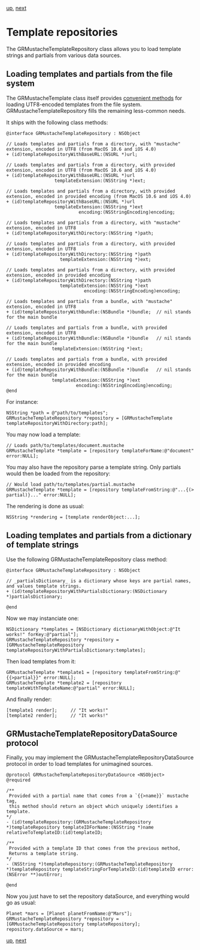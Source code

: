 [up](../../../../GRMustache), [next](runtime.md)

Template repositories
=====================

The GRMustacheTemplateRepository class allows you to load template strings and partials from various data sources.


Loading templates and partials from the file system
---------------------------------------------------

The GRMustacheTemplate class itself provides [convenient methods](templates.md) for loading UTF8-encoded templates from the file system. GRMustacheTemplateRepository fills the remaining less-common needs.

It ships with the following class methods:

```objc
@interface GRMustacheTemplateRepository : NSObject

// Loads templates and partials from a directory, with "mustache" extension, encoded in UTF8 (from MacOS 10.6 and iOS 4.0)
+ (id)templateRepositoryWithBaseURL:(NSURL *)url;

// Loads templates and partials from a directory, with provided extension, encoded in UTF8 (from MacOS 10.6 and iOS 4.0)
+ (id)templateRepositoryWithBaseURL:(NSURL *)url
                  templateExtension:(NSString *)ext;

// Loads templates and partials from a directory, with provided extension, encoded in provided encoding (from MacOS 10.6 and iOS 4.0)
+ (id)templateRepositoryWithBaseURL:(NSURL *)url
                  templateExtension:(NSString *)ext
                           encoding:(NSStringEncoding)encoding;

// Loads templates and partials from a directory, with "mustache" extension, encoded in UTF8
+ (id)templateRepositoryWithDirectory:(NSString *)path;

// Loads templates and partials from a directory, with provided extension, encoded in UTF8
+ (id)templateRepositoryWithDirectory:(NSString *)path
                    templateExtension:(NSString *)ext;

// Loads templates and partials from a directory, with provided extension, encoded in provided encoding
+ (id)templateRepositoryWithDirectory:(NSString *)path
                    templateExtension:(NSString *)ext
                             encoding:(NSStringEncoding)encoding;

// Loads templates and partials from a bundle, with "mustache" extension, encoded in UTF8
+ (id)templateRepositoryWithBundle:(NSBundle *)bundle;  // nil stands for the main bundle

// Loads templates and partials from a bundle, with provided extension, encoded in UTF8
+ (id)templateRepositoryWithBundle:(NSBundle *)bundle   // nil stands for the main bundle
                 templateExtension:(NSString *)ext;

// Loads templates and partials from a bundle, with provided extension, encoded in provided encoding
+ (id)templateRepositoryWithBundle:(NSBundle *)bundle   // nil stands for the main bundle
                 templateExtension:(NSString *)ext
                          encoding:(NSStringEncoding)encoding;
@end
```

For instance:

```objc
NSString *path = @"path/to/templates";
GRMustacheTemplateRepository *repository = [GRMustacheTemplate templateRepositoryWithDirectory:path];
```

You may now load a template:

```objc
// Loads path/to/templates/document.mustache
GRMustacheTemplate *template = [repository templateForName:@"document" error:NULL];
```
 
You may also have the repository parse a template string. Only partials would then be loaded from the repository:

```objc
// Would load path/to/templates/partial.mustache
GRMustacheTemplate *template = [repository templateFromString:@"...{(> partial)}..." error:NULL];
```
 
The rendering is done as usual:

```objc
NSString *rendering = [template renderObject:...];
```

Loading templates and partials from a dictionary of template strings
--------------------------------------------------------------------

Use the following GRMustacheTemplateRepository class method:

```objc
@interface GRMustacheTemplateRepository : NSObject

// _partialsDictionary_ is a dictionary whose keys are partial names, and values template strings.
+ (id)templateRepositoryWithPartialsDictionary:(NSDictionary *)partialsDictionary;

@end
```

Now we may instanciate one:
    
```objc
NSDictionary *templates = [NSDictionary dictionaryWithObject:@"It works!" forKey:@"partial"];
GRMustacheTemplateRepository *repository = [GRMustacheTemplateRepository templateRepositoryWithPartialsDictionary:templates];
```

Then load templates from it:

```objc
GRMustacheTemplate *template1 = [repository templateFromString:@"{{>partial}}" error:NULL];
GRMustacheTemplate *template2 = [repository templateWithTemplateName:@"partial" error:NULL];
```

And finally render:

```objc
[template1 render];     // "It works!"
[template2 render];     // "It works!"
```


GRMustacheTemplateRepositoryDataSource protocol
-----------------------------------------------

Finally, you may implement the GRMustacheTemplateRepositoryDataSource protocol in order to load templates for unimagined sources.

```objc
@protocol GRMustacheTemplateRepositoryDataSource <NSObject>
@required

/**
 Provided with a partial name that comes from a `{{>name}}` mustache tag,
 this method should return an object which uniquely identifies a template.
*/
- (id)templateRepository:(GRMustacheTemplateRepository *)templateRepository templateIDForName:(NSString *)name relativeToTemplateID:(id)templateID;

/**
 Provided with a template ID that comes from the previous method,
 Returns a template string.
*/
- (NSString *)templateRepository:(GRMustacheTemplateRepository *)templateRepository templateStringForTemplateID:(id)templateID error:(NSError **)outError;

@end
```

Now you just have to set the repository dataSource, and everything would go as usual:

```objc
Planet *mars = [Planet planetFromName:@"Mars"];
GRMustacheTemplateRepository *repository = [GRMustacheTemplateRepository templateRepository];
repository.dataSource = mars;
```

[up](../../../../GRMustache), [next](runtime.md)

